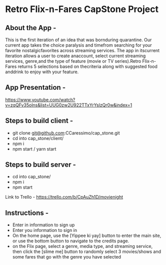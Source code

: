 # Retro Flix-n-Fares CapStone Project

## About the App -

This is the first iteration of an idea that was bornduring quarantine. Our current app takes the choice paralysis and timefrom searching for your favorite nostalgicfavorites across streaming services. The app in itscurrent iteration allows a user to create anaccount, select current streaming services, genre,and the type of feature (movie or TV series).Retro Flix-n-Fares returns 5 selections based on thecriteria along with suggested food anddrink to enjoy with your feature.

## App Presentation -

https://www.youtube.com/watch?v=zqQFv35olns&list=UUG0zw2U922TTxYrYslzQr0w&index=1

## Steps to build client -

* git clone git@github.com:CCaressimo/cap_stone.git
* cd into cap_stone/client/
* npm i
* npm start / yarn start

## Steps to build server -

* cd into cap_stone/
* npm i 
* npm start

Link to Trello - https://trello.com/b/CpAuZh1D/movienight

## Instructions -

* Enter in information to sign up
* Enter you information to sign in
* On the home page, use the [Yippee ki yay] button to enter the main site, or use the bottom button to navigate to the credits page.
* on the Flix page, select a genre, media type, and streaming service, then click the [slime me] button to randomly select 3 movies/shows and some fares that go with the genre you have selected
